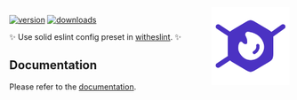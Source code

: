 <!-- Badges -->
[src-version]: https://img.shields.io/npm/v/@witheslint/preset-solid?style=flat&color=444&label=version
[src-download]: https://img.shields.io/npm/dm/@witheslint/preset-solid?style=flat&color=444&label=download
[href-npm]: https://npmjs.com/package/@witheslint/preset-solid

<img src="https://github.com/witheslint/static/raw/main/icons/witheslint.svg" alt="ESLint" align="right" width="140" height="140">

[![version][src-version]][href-npm]
[![downloads][src-download]][href-npm]

✨ Use solid eslint config preset in [witheslint](https://github.com/witheslint/witheslint). ✨

## Documentation

Please refer to the [documentation](https://witheslint.github.io/integrations/solid).

